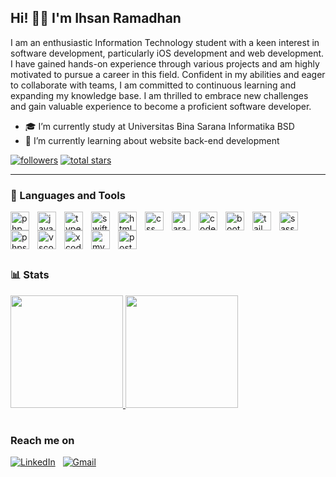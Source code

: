 ## Hi! 🙋‍♂️ I'm Ihsan Ramadhan

I am an enthusiastic Information Technology student with a keen interest in software development, particularly iOS development and web development. I have gained hands-on experience through various projects and am highly motivated to pursue a career in this field. Confident in my abilities and eager to collaborate with teams, I am committed to continuous learning and expanding my knowledge base. I am thrilled to embrace new challenges and gain valuable experience to become a proficient software developer.

- 🎓 I’m currently study at Universitas Bina Sarana Informatika BSD
- 🌱 I’m currently learning about website back-end development

<p align="left"> 
      <a href="https://github.com/Saannrr?tab=followers">
         <img alt="followers" title="Follow me on Github" src="https://custom-icon-badges.demolab.com/github/followers/Saannrr?color=236ad3&labelColor=1155ba&style=for-the-badge&logo=person-add&label=Follow&logoColor=white"/></a>
      <a href="https://github.com/Saannrr?tab=repositories&sort=stargazers">
         <img alt="total stars" title="Total stars on GitHub" src="https://custom-icon-badges.demolab.com/github/stars/Saannrr?color=55960c&style=for-the-badge&labelColor=488207&logo=star"/></a>
</p>

---

### 🧰 Languages and Tools

<a href="https://www.php.net"><img align="left" alt="php" width="30px" style="padding-right:10px;" src="https://cdn.jsdelivr.net/gh/devicons/devicon@latest/icons/php/php-original.svg"/></a>
<a href="https://www.javascript.com"><img align="left" alt="javascript" width="30px" style="padding-right:10px;" src="https://cdn.jsdelivr.net/gh/devicons/devicon@latest/icons/javascript/javascript-original.svg"/></a>
<a href="https://www.typescriptlang.org"><img align="left" alt="typescript" width="30px" style="padding-right:10px;" src="https://cdn.jsdelivr.net/gh/devicons/devicon@latest/icons/typescript/typescript-original.svg"/></a>
<a href="https://www.swift.org"><img align="left" alt="swift" width="30px" style="padding-right:10px;" src="https://cdn.jsdelivr.net/gh/devicons/devicon@latest/icons/swift/swift-original.svg"/></a>
<a href="https://www.w3schools.com/html/"><img align="left" alt="html" width="30px" style="padding-right:10px;" src="https://cdn.jsdelivr.net/gh/devicons/devicon@latest/icons/html5/html5-original.svg"/></a>
<a href="https://www.w3schools.com/css/"><img align="left" alt="css" width="30px" style="padding-right:10px;" src="https://cdn.jsdelivr.net/gh/devicons/devicon@latest/icons/css3/css3-original.svg"/></a>
<a href="https://laravel.com"><img align="left" alt="laravel" width="30px" style="padding-right:10px;" src="https://cdn.jsdelivr.net/gh/devicons/devicon@latest/icons/laravel/laravel-original.svg"/></a>
<a href="https://codeigniter.com"><img align="left" alt="codeigniter" width="30px" style="padding-right:10px;" src="https://cdn.jsdelivr.net/gh/devicons/devicon@latest/icons/codeigniter/codeigniter-plain.svg"/></a>
<a href="https://getbootstrap.com"><img align="left" alt="bootstrap" width="30px" style="padding-right:10px;" src="https://cdn.jsdelivr.net/gh/devicons/devicon@latest/icons/bootstrap/bootstrap-original.svg"/></a>
<a href="https://tailwindcss.com"><img align="left" alt="tailwindcss" width="30px" style="padding-right:10px;" src="https://cdn.jsdelivr.net/gh/devicons/devicon@latest/icons/tailwindcss/tailwindcss-original.svg"/></a>
<a href="https://sass-lang.com"><img align="left" alt="sass" width="30px" style="padding-right:10px;" src="https://cdn.jsdelivr.net/gh/devicons/devicon@latest/icons/sass/sass-original.svg"/></a>
<a href="https://www.jetbrains.com/phpstorm/"><img align="left" alt="phpstorm" width="30px" style="padding-right:10px;" src="https://cdn.jsdelivr.net/gh/devicons/devicon@latest/icons/phpstorm/phpstorm-original.svg"/></a>
<a href="https://code.visualstudio.com"><img align="left" alt="vscode" width="30px" style="padding-right:10px;" src="https://cdn.jsdelivr.net/gh/devicons/devicon@latest/icons/vscode/vscode-original.svg"/></a>
<a href="https://developer.apple.com/xcode/"><img align="left" alt="xcode" width="30px" style="padding-right:10px;" src="https://cdn.jsdelivr.net/gh/devicons/devicon@latest/icons/xcode/xcode-original.svg"/></a>
<a href="https://www.mysql.com"><img align="left" alt="mysql" width="30px" style="padding-right:10px;" src="https://cdn.jsdelivr.net/gh/devicons/devicon@latest/icons/mysql/mysql-original-wordmark.svg"/></a>
<a href="https://www.postman.com"><img align="left" alt="postman" width="30px" style="padding-right:10px;" src="https://cdn.jsdelivr.net/gh/devicons/devicon@latest/icons/postman/postman-original.svg"/></a>
<br>
<br>
<br>

#

### 📊 Stats

<p align="left">
<a href="https://github.com/saannrr">
  <img height="180em" src="https://github-readme-stats-eight-theta.vercel.app/api?username=saannrr&show_icons=true&theme=algolia&include_all_commits=true&count_private=true"/>
  <img height="180em" src="https://github-readme-stats-eight-theta.vercel.app/api/top-langs/?username=saannrr&layout=compact&langs_count=8&theme=algolia"/>
</a>
</p>

#

### Reach me on

<a href="https://www.linkedin.com/in/ihsan-ramadhan/"><img alt="LinkedIn" src="https://img.shields.io/badge/LinkedIn%20-%230077B5.svg?&style=flat&logo=LinkedIn&logoColor=white"/></a> &nbsp;
<a href="mailto:ihsan.rmdhan8@gmail.com"><img alt="Gmail" src="https://img.shields.io/badge/Gmail-D14836?style=flat&logo=gmail&logoColor=white" /></a> &nbsp;
